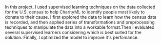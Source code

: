 In this project, I used supervised learning techniques on the data collected for the U.S. census to help CharityML to identify people most likely to donate to their cause. I first explored the data to learn how the census data is recorded, and then applied series of transformations and preprocessing techniques to manipulate the data into a workable format.Then I evaluated several supervised learners considering which is best suited for the solution. Finally, I optimized the model to improve it's perfomance. 
